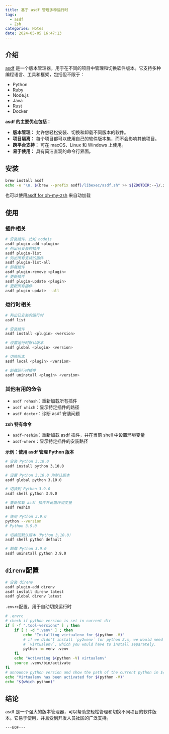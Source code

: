 ```yaml
---
title: 基于 asdf 管理多种运行时
tags:
  - asdf
  - Zsh
categories: Notes
date: 2024-05-05 16:47:13
---
```



## 介绍

[asdf](https://asdf-vm.com/) 是一个版本管理器，用于在不同的项目中管理和切换软件版本。它支持多种编程语言、工具和框架，包括但不限于：

- Python
- Ruby
- Node.js
- Java
- Rust
- Docker

**asdf 的主要优点包括：**

- **版本管理：** 允许您轻松安装、切换和卸载不同版本的软件。
- **项目隔离：** 每个项目都可以使用自己的软件版本集，而不会影响其他项目。
- **跨平台支持：** 可在 macOS、Linux 和 Windows 上使用。
- **易于使用：** 具有简洁直观的命令行界面。
<escape><!-- more --></escape>

## 安装

```bash
brew install asdf
echo -e "\n. $(brew --prefix asdf)/libexec/asdf.sh" >> ${ZDOTDIR:-~}/.zshrc
```

也可以使用[asdf for oh-my-zsh](https://github.com/ohmyzsh/ohmyzsh/blob/master/plugins/asdf/asdf.plugin.zsh) 来自动加载

## 使用

### 插件相关

```bash
# 安装插件，比如 nodejs
asdf plugin-add <plugin>
# 列出已安装的插件
asdf plugin-list
# 列出所有支持的插件
asdf plugin-list-all
# 卸载插件
asdf plugin-remove <plugin>
# 更新插件
asdf plugin-update <plugin>
# 更新所有插件
asdf plugin-update --all
```

### 运行时相关

```bash
# 列出已安装的运行时
asdf list

# 安装插件
asdf install <plugin> <version>

# 设置运行时默认版本
asdf global <plugin> <version>

# 切换版本
asdf local <plugin> <version>

# 卸载运行时插件
asdf uninstall <plugin> <version>
```

### 其他有用的命令

- `asdf rehash`：重新加载所有插件
- `asdf which`：显示特定插件的路径
- `asdf doctor`：诊断 asdf 安装问题

**zsh 特有命令**

- `asdf-reshim`：重新加载 asdf 插件，并在当前 shell 中设置环境变量
- `asdf-where`：显示特定插件的安装路径

**示例：使用 asdf 管理 Python 版本**

```bash
# 安装 Python 3.10.0
asdf install python 3.10.0

# 设置 Python 3.10.0 为默认版本
asdf global python 3.10.0

# 切换到 Python 3.9.0
asdf shell python 3.9.0

# 重新加载 asdf 插件并设置环境变量
asdf reshim

# 使用 Python 3.9.0
python --version
# Python 3.9.0

# 切换回默认版本（Python 3.10.0）
asdf shell python default

# 卸载 Python 3.9.0
asdf uninstall python 3.9.0
```

## `direnv`配置

```bash
# 安装 direnv
asdf plugin-add direnv
asdf install direnv latest
asdf global direnv latest
```

`.envrc`配置，用于自动切换运行时

```bash
# .envrc
# check if python version is set in current dir
if [ -f ".tool-versions" ] ; then
    if [ ! -d ".venv" ] ; then
        echo "Installing virtualenv for $(python -V)"
        # if we didn't install `py2venv` for python 2.x, we would need to use
        # `virtualenv`, which you would have to install separately.
        python -m venv .venv
    fi
    echo "Activating $(python -V) virtualenv"
    source .venv/bin/activate
fi
# announce python version and show the path of the current python in ${PATH}
echo "Virtualenv has been activated for $(python -V)"
echo "$(which python)"
```

## 结论

asdf 是一个强大的版本管理器，可以帮助您轻松管理和切换不同项目的软件版本。它易于使用，并且受到开发人员社区的广泛支持。

`---EOF---`
